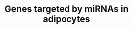 ---
annotations:
- id: CL:0000136
  parent: native cell
  type: Cell Type Ontology
  value: fat cell
authors:
- Samuel Sklar
- MaintBot
- Khanspers
- Egonw
- AMTan
description: This catalog pathway was created using the database from "http://diana.cslab.ece.ntua.gr/tarbase/"
  with exclusions based on evidence type. This pathway only includes miR targeted
  genes expressed in adipocyte cells. This pathway is meant for data mapping.  Proteins
  on this pathway have targeted assays available via the [https://assays.cancer.gov/available_assays?wp_id=WP1992
  CPTAC Assay Portal].
last-edited: 2019-08-15
organisms:
- Homo sapiens
redirect_from:
- /index.php/Pathway:WP1992
- /instance/WP1992
revision: null
schema-jsonld:
- '@context': https://schema.org/
  '@id': https://wikipathways.github.io/pathways/WP1992.html
  '@type': Dataset
  creator:
    '@type': Organization
    name: WikiPathways
  description: This catalog pathway was created using the database from "http://diana.cslab.ece.ntua.gr/tarbase/"
    with exclusions based on evidence type. This pathway only includes miR targeted
    genes expressed in adipocyte cells. This pathway is meant for data mapping.  Proteins
    on this pathway have targeted assays available via the [https://assays.cancer.gov/available_assays?wp_id=WP1992
    CPTAC Assay Portal].
  keywords:
  - ERG
  - GJA1
  - HCN2
  - HCN4
  - HDAC4
  - Hand2
  - IGF1
  - KCNE1
  - KCNJ2
  - KCNQ1
  - MIR1-1
  - MIR1-2
  - MIR133A1
  - MIR133A2
  - MIR133B
  - PTBP2
  - SRF
  - TMSB4X
  license: CC0
  name: Genes targeted by miRNAs in adipocytes
seo: CreativeWork
title: Genes targeted by miRNAs in adipocytes
wpid: WP1992
---